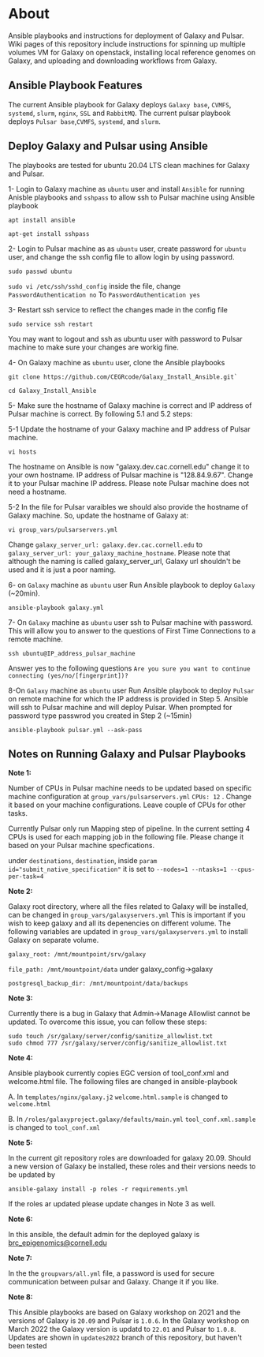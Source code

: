 <h1> About</h1>
Ansible playbooks and instructions for deployment of Galaxy and Pulsar. Wiki pages of this repository include instructions for spinning up multiple volumes VM for Galaxy on openstack,  installing local reference genomes on Galaxy, and uploading and downloading workflows from Galaxy.

<h2> Ansible Playbook Features </h2>

The current Ansible playbook for Galaxy deploys `Galaxy base`, `CVMFS`, `systemd`, `slurm`, `nginx`, `SSL` and `RabbitMQ`. The current pulsar playbook deploys `Pulsar base`,`CVMFS`, `systemd`, and `slurm`.
  

<h2> Deploy Galaxy and Pulsar using Ansible </h2>

The playbooks are tested for ubuntu 20.04 LTS clean machines for Galaxy and Pulsar.

1- Login to Galaxy machine as `ubuntu` user and install `Ansible` for running Anisble playbooks and `sshpass` to allow ssh to Pulsar machine using Ansible playbook

```
apt install ansible

apt-get install sshpass
```

2- Login to Pulsar machine as as `ubuntu` user, create password for `ubuntu` user, and change the ssh config file to allow login by using password.

```
sudo passwd ubuntu
```

`sudo vi /etc/ssh/sshd_config` inside the file, change `PasswordAuthentication no` To `PasswordAuthentication yes`
    
 3- Restart ssh service to reflect the changes made in the config file
 
 ```
 sudo service ssh restart
 ```
 You may want to logout and ssh as ubuntu user with password to Pulsar machine to make sure your changes are workig fine.

4- On Galaxy machine as `ubuntu` user, clone the Ansible playbooks
  
  ```
  git clone https://github.com/CEGRcode/Galaxy_Install_Ansible.git`
    
  cd Galaxy_Install_Ansible
  ```
5- Make sure the hostname of Galaxy machine is correct and IP address of Pulsar machine is correct. By following 5.1 and 5.2 steps:

  5-1 Update the hostname of your Galaxy machine and IP address of Pulsar machine. 
  ```
  vi hosts
  ```
  The hostname on Ansible is now "galaxy.dev.cac.cornell.edu" change it to your own hostname. 
  IP address of Pulsar machine is "128.84.9.67". Change it to your Pulsar machine IP address.  Please note Pulsar machine does not need a hostname.
  
  5-2 In the file for Pulsar varaibles we should also provide the hostname of Galaxy machine. So, update the hostname of Galaxy at:
  ```
  vi group_vars/pulsarservers.yml
  ```
 Change `galaxy_server_url: galaxy.dev.cac.cornell.edu` to `galaxy_server_url: your_galaxy_machine_hostname`. Please note that although the naming is called galaxy_server_url, Galaxy url shouldn't be used and it is just a poor naming.
   
 
6- on `Galaxy` machine as `ubuntu` user Run Ansible playbook to deploy `Galaxy` (~20min).
 
```
ansible-playbook galaxy.yml
```

7- On `Galaxy` machine as `ubuntu` user ssh to Pulsar machine with password. This will allow you to answer to the questions of First Time Connections to a remote machine. 
```
ssh ubuntu@IP_address_pulsar_machine
```
Answer yes to the following questions
`Are you sure you want to continue connecting (yes/no/[fingerprint])?`


8-On `Galaxy` machine as `ubuntu` user Run Ansible playbook to deploy `Pulsar` on remote machine for which the IP address is provided in Step 5. Ansible will ssh to Pulsar machine and will deploy Pulsar. When prompted for password type passwrod you created in Step 2 (~15min)
    
```
ansible-playbook pulsar.yml --ask-pass
```
<h2> Notes on Running Galaxy and Pulsar Playbooks </h2>

**Note 1:**

Number of CPUs in Pulsar machine needs to be updated based on specific machine configuration at `group_vars/pulsarservers.yml`
`CPUs: 12` . Change it based on your machine configurations. Leave couple of CPUs for other tasks.

Currently Pulsar only run Mapping step of pipeline. In the current setting 4 CPUs is used for each mapping job in the following file. Please change it based on your Pulsar machine specfications. 

under `destinations`, `destination`, inside `param id="submit_native_specification"` it is set to ` --nodes=1 --ntasks=1 --cpus-per-task=4 `

**Note 2:**

Galaxy root directory, where all the files related to Galaxy will be installed, can be changed in `group_vars/galaxyservers.yml`
This is important if you wish to keep galaxy and all its depenencies on different volume.
The following variables are updated in `group_vars/galaxyservers.yml` to install Galaxy on separate volume.

`galaxy_root: /mnt/mountpoint/srv/galaxy`

`file_path: /mnt/mountpoint/data` under galaxy_config->galaxy 

`postgresql_backup_dir: /mnt/mountpoint/data/backups` 


**Note 3:**

Currently there is a bug in Galaxy that Admin->Manage Allowlist cannot be updated. To overcome this issue, you can follow these steps:
 
```
sudo touch /sr/galaxy/server/config/sanitize_allowlist.txt
sudo chmod 777 /sr/galaxy/server/config/sanitize_allowlist.txt
```

**Note 4:**

Ansible playbook currently copies EGC version of tool_conf.xml and welcome.html file. The following files are changed in ansible-playbook

A. In `templates/nginx/galaxy.j2`  `welcome.html.sample` is changed to `welcome.html`

B. In `/roles/galaxyproject.galaxy/defaults/main.yml` `tool_conf.xml.sample` is changed to `tool_conf.xml`

**Note 5:** 

In the current git repository roles are downloaded for galaxy 20.09. Should a new version of Galaxy be installed, these roles and their versions needs to be updated by

```
ansible-galaxy install -p roles -r requirements.yml
```

If the roles ar updated please update changes in Note 3 as well.
 
**Note 6:** 

In this ansible, the default admin for the deployed galaxy is brc_epigenomics@cornell.edu

**Note 7:**

In the the `groupvars/all.yml` file, a password is used for secure communication between pulsar and Galaxy. Change it if you like.

**Note 8:**

This Ansible playbooks are based on Galaxy workshop on 2021 and the versions of Galaxy is `20.09` and Pulsar is `1.0.6`. In the Galaxy workshop on March 2022 the Galaxy version is updatd to `22.01` and Pulsar to `1.0.8`. Updates are shown in `updates2022` branch of this repository, but haven't been tested


